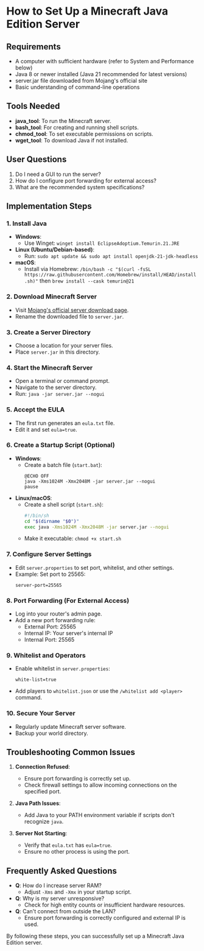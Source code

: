 
# How to Set Up a Minecraft Java Edition Server

## Requirements
- A computer with sufficient hardware (refer to System and Performance below)
- Java 8 or newer installed (Java 21 recommended for latest versions)
- server.jar file downloaded from Mojang's official site
- Basic understanding of command-line operations

## Tools Needed
- **java_tool**: To run the Minecraft server.
- **bash_tool**: For creating and running shell scripts.
- **chmod_tool**: To set executable permissions on scripts.
- **wget_tool**: To download Java if not installed.

## User Questions
1. Do I need a GUI to run the server?
2. How do I configure port forwarding for external access?
3. What are the recommended system specifications?

## Implementation Steps

### 1. Install Java
- **Windows**:
  - Use Winget: `winget install EclipseAdoptium.Temurin.21.JRE`
- **Linux (Ubuntu/Debian-based)**:
  - Run: `sudo apt update && sudo apt install openjdk-21-jdk-headless`
- **macOS**:
  - Install via Homebrew: `/bin/bash -c "$(curl -fsSL https://raw.githubusercontent.com/Homebrew/install/HEAD/install.sh)"` then `brew install --cask temurin@21`

### 2. Download Minecraft Server
- Visit [Mojang's official server download page](https://www.minecraft.net/en-us/download/server).
- Rename the downloaded file to `server.jar`.

### 3. Create a Server Directory
- Choose a location for your server files.
- Place `server.jar` in this directory.

### 4. Start the Minecraft Server
- Open a terminal or command prompt.
- Navigate to the server directory.
- Run: `java -jar server.jar --nogui`

### 5. Accept the EULA
- The first run generates an `eula.txt` file.
- Edit it and set `eula=true`.

### 6. Create a Startup Script (Optional)
- **Windows**:
  - Create a batch file (`start.bat`):
    ```batch
    @ECHO OFF
    java -Xms1024M -Xmx2048M -jar server.jar --nogui
    pause
    ```
- **Linux/macOS**:
  - Create a shell script (`start.sh`):
    ```sh
    #!/bin/sh
    cd "$(dirname "$0")"
    exec java -Xms1024M -Xmx2048M -jar server.jar --nogui
    ```
  - Make it executable: `chmod +x start.sh`

### 7. Configure Server Settings
- Edit `server.properties` to set port, whitelist, and other settings.
- Example: Set port to 25565:
  ```properties
  server-port=25565
  ```

### 8. Port Forwarding (For External Access)
- Log into your router's admin page.
- Add a new port forwarding rule:
  - External Port: 25565
  - Internal IP: Your server's internal IP
  - Internal Port: 25565

### 9. Whitelist and Operators
- Enable whitelist in `server.properties`:
  ```properties
  white-list=true
  ```
- Add players to `whitelist.json` or use the `/whitelist add <player>` command.

### 10. Secure Your Server
- Regularly update Minecraft server software.
- Backup your world directory.

## Troubleshooting Common Issues
1. **Connection Refused**:
   - Ensure port forwarding is correctly set up.
   - Check firewall settings to allow incoming connections on the specified port.

2. **Java Path Issues**:
   - Add Java to your PATH environment variable if scripts don't recognize `java`.

3. **Server Not Starting**:
   - Verify that `eula.txt` has `eula=true`.
   - Ensure no other process is using the port.

## Frequently Asked Questions
- **Q**: How do I increase server RAM?
  - Adjust `-Xms` and `-Xmx` in your startup script.
- **Q**: Why is my server unresponsive?
  - Check for high entity counts or insufficient hardware resources.
- **Q**: Can't connect from outside the LAN?
  - Ensure port forwarding is correctly configured and external IP is used.

By following these steps, you can successfully set up a Minecraft Java Edition server.